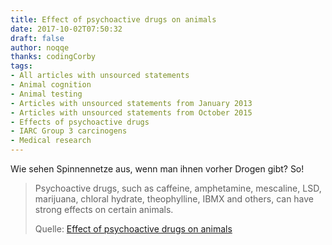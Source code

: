 ```yaml
---
title: Effect of psychoactive drugs on animals
date: 2017-10-02T07:50:32
draft: false
author: noqqe
thanks: codingCorby
tags:
- All articles with unsourced statements
- Animal cognition
- Animal testing
- Articles with unsourced statements from January 2013
- Articles with unsourced statements from October 2015
- Effects of psychoactive drugs
- IARC Group 3 carcinogens
- Medical research
---
```


Wie sehen Spinnennetze aus, wenn man ihnen vorher Drogen gibt? So!

> Psychoactive drugs, such as caffeine, amphetamine, mescaline, LSD, marijuana,
> chloral hydrate, theophylline, IBMX and others, can have strong effects on
> certain animals.
>
> Quelle: [Effect of psychoactive drugs on animals](https://en.wikipedia.org/wiki/Effect_of_psychoactive_drugs_on_animals)